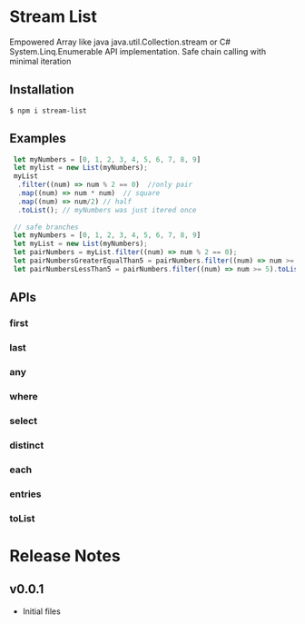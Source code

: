 # Stream List
Empowered Array like java java.util.Collection.stream or C# System.Linq.Enumerable API implementation. Safe chain calling with minimal iteration

## Installation

```
$ npm i stream-list
```

## Examples
```javascript
 let myNumbers = [0, 1, 2, 3, 4, 5, 6, 7, 8, 9]
 let mylist = new List(myNumbers);
 myList
  .filter((num) => num % 2 == 0)  //only pair
  .map((num) => num * num)  // square
  .map((num) => num/2) // half
  .toList(); // myNumbers was just itered once
 
 // safe branches
 let myNumbers = [0, 1, 2, 3, 4, 5, 6, 7, 8, 9]
 let myList = new List(myNumbers);
 let pairNumbers = myList.filter((num) => num % 2 == 0);
 let pairNumbersGreaterEqualThan5 = pairNumbers.filter((num) => num >= 5).toList();  //first full iteration from myNumbers
 let pairNumbersLessThan5 = pairNumbers.filter((num) => num >= 5).toList();  //another full iteration from myNumbers
```

## APIs

### first

### last

### any

### where

### select

### distinct

### each

### entries

### toList

# Release Notes
## v0.0.1
- Initial files